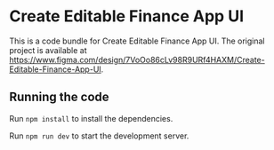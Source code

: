
  # Create Editable Finance App UI

  This is a code bundle for Create Editable Finance App UI. The original project is available at https://www.figma.com/design/7VoOo86cLv98R9URf4HAXM/Create-Editable-Finance-App-UI.

  ## Running the code

  Run `npm install` to install the dependencies.

  Run `npm run dev` to start the development server.
  
